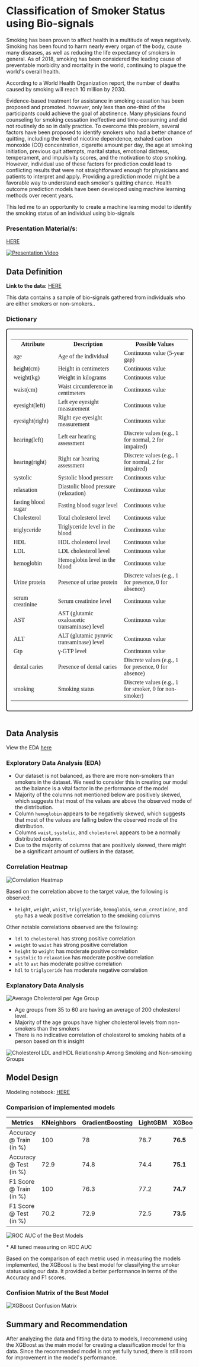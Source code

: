 # Classification of Smoker Status using Bio-signals
Smoking has been proven to affect health in a multitude of ways negatively. Smoking has been found to harm nearly every organ of the body, cause many diseases, as well as reducing the life expectancy of smokers in general. As of 2018, smoking has been considered the leading cause of preventable morbidity and mortality in the world, continuing to plague the world's overall health.

According to a World Health Organization report, the number of deaths caused by smoking will reach 10 million by 2030.

Evidence-based treatment for assistance in smoking cessation has been proposed and promoted. however, only less than one-third of the participants could achieve the goal of abstinence. Many physicians found counseling for smoking cessation ineffective and time-consuming and did not routinely do so in daily practice. To overcome this problem, several factors have been proposed to identify smokers who had a better chance of quitting, including the level of nicotine dependence, exhaled carbon monoxide (CO) concentration, cigarette amount per day, the age at smoking initiation, previous quit attempts, marital status, emotional distress, temperament, and impulsivity scores, and the motivation to stop smoking. However, individual use of these factors for prediction could lead to conflicting results that were not straightforward enough for physicians and patients to interpret and apply. Providing a prediction model might be a favorable way to understand each smoker's quitting chance. Health outcome prediction models have been developed using machine learning methods over recent years.

This led me to an opportunity to create a machine learning model to identify the smoking status of an individual using bio-signals

### Presentation Material/s: 

[HERE](/assets/SmokerClassification.pdf)

[![Presentation Video](/assets/thumbnail.PNG)](https://www.youtube.com/watch?v=ECzym42i-3w)

## Data Definition

**Link to the data:**
[HERE](https://docs.google.com/spreadsheets/d/e/2PACX-1vScgQWdl1UmogQAzMJpOI4tbaZsN0Zsp2GQy4FV_XWdtKZUi1DsEfXKhGlPAd4JChuz8MqWE7zuVyLB/pub?gid=1259380212&single=true&output=csv)

This data contains a sample of bio-signals gathered from individuals who are either smokers or non-smokers..

### Dictionary
<div style="padding: 10px; border: 2px solid; border-radius: 5px; font-family:'Verdana';font-weight: 500; font-size: 12px">
<table>
  <tr>
    <th>Attribute</th>
    <th>Description</th>
    <th>Possible Values</th>
  </tr>
  <tr>
    <td>age</td>
    <td>Age of the individual</td>
    <td>Continuous value (5-year gap)</td>
  </tr>
  <tr>
    <td>height(cm)</td>
    <td>Height in centimeters</td>
    <td>Continuous value</td>
  </tr>
  <tr>
    <td>weight(kg)</td>
    <td>Weight in kilograms</td>
    <td>Continuous value</td>
  </tr>
  <tr>
    <td>waist(cm)</td>
    <td>Waist circumference in centimeters</td>
    <td>Continuous value</td>
  </tr>
  <tr>
    <td>eyesight(left)</td>
    <td>Left eye eyesight measurement</td>
    <td>Continuous value</td>
  </tr>
  <tr>
    <td>eyesight(right)</td>
    <td>Right eye eyesight measurement</td>
    <td>Continuous value</td>
  </tr>
  <tr>
    <td>hearing(left)</td>
    <td>Left ear hearing assessment</td>
    <td>Discrete values (e.g., 1 for normal, 2 for impaired)</td>
  </tr>
  <tr>
    <td>hearing(right)</td>
    <td>Right ear hearing assessment</td>
    <td>Discrete values (e.g., 1 for normal, 2 for impaired)</td>
  </tr>
  <tr>
    <td>systolic</td>
    <td>Systolic blood pressure</td>
    <td>Continuous value</td>
  </tr>
  <tr>
    <td>relaxation</td>
    <td>Diastolic blood pressure (relaxation)</td>
    <td>Continuous value</td>
  </tr>
  <tr>
    <td>fasting blood sugar</td>
    <td>Fasting blood sugar level</td>
    <td>Continuous value</td>
  </tr>
  <tr>
    <td>Cholesterol</td>
    <td>Total cholesterol level</td>
    <td>Continuous value</td>
  </tr>
  <tr>
    <td>triglyceride</td>
    <td>Triglyceride level in the blood</td>
    <td>Continuous value</td>
  </tr>
  <tr>
    <td>HDL</td>
    <td>HDL cholesterol level</td>
    <td>Continuous value</td>
  </tr>
  <tr>
    <td>LDL</td>
    <td>LDL cholesterol level</td>
    <td>Continuous value</td>
  </tr>
  <tr>
    <td>hemoglobin</td>
    <td>Hemoglobin level in the blood</td>
    <td>Continuous value</td>
  </tr>
  <tr>
    <td>Urine protein</td>
    <td>Presence of urine protein</td>
    <td>Discrete values (e.g., 1 for presence, 0 for absence)</td>
  </tr>
  <tr>
    <td>serum creatinine</td>
    <td>Serum creatinine level</td>
    <td>Continuous value</td>
  </tr>
  <tr>
    <td>AST</td>
    <td>AST (glutamic oxaloacetic transaminase) level</td>
    <td>Continuous value</td>
  </tr>
  <tr>
    <td>ALT</td>
    <td>ALT (glutamic pyruvic transaminase) level</td>
    <td>Continuous value</td>
  </tr>
  <tr>
    <td>Gtp</td>
    <td>γ-GTP level</td>
    <td>Continuous value</td>
  </tr>
  <tr>
    <td>dental caries</td>
    <td>Presence of dental caries</td>
    <td>Discrete values (e.g., 1 for presence, 0 for absence)</td>
  </tr>
  <tr>
    <td>smoking</td>
    <td>Smoking status</td>
    <td>Discrete values (e.g., 1 for smoker, 0 for non-smoker)</td>
  </tr>
</table>
</div>
<br>

## Data Analysis

View the EDA [here](https://github.com/jpcanamaque/codingdojo-project2/blob/master/Project2_CodingDojo_SmokersBioSignal_EDA.ipynb)

### Exploratory Data Analysis (EDA)
- Our dataset is not balanced, as there are more non-smokers than smokers in the dataset. We need to consider this in creating our model as the balance is a vital factor in the performance of the model
- Majority of the columns not mentioned below are positively skewed, which suggests that most of the values are above the observed mode of the distribution.
- Column `hemoglobin` appears to be negatively skewed, which suggests that most of the values are falling below the observed mode of the distribution.
- Columns `waist`, `systolic`, and `cholesterol` appears to be a normally distributed column.
- Due to the majority of columns that are positively skewed, there might be a significant amount of outliers in the dataset.

### Correlation Heatmap

![Correlation Heatmap](/assets/corr_heatmap.png)

Based on the correlation above to the target value, the following is observed:

- `height`, `weight`, `waist`, `triglyceride`, `hemoglobin`, `serum_creatinine`, and `gtp` has a weak positive correlation to the smoking columns

Other notable correlations observed are the following:

- `ldl` to `cholesterol` has strong positive correlation
- `weight` to `waist` has strong positive correlation
- `height` to `weight` has moderate positive correlation
- `systolic` to `relaxation` has moderate positive correlation
- `alt` to `ast` has moderate positive correlation
- `hdl` to `triglyceride` has moderate negative correlation

### Explanatory Data Analysis

![Average Cholesterol per Age Group](/assets/ave_chol_per_age.png)

- Age groups from 35 to 60 are having an average of 200 cholesterol level.
- Majority of the age groups have higher cholesterol levels from non-smokers than the smokers
- There is no indicative correlation of cholesterol to smoking habits of a person based on this insight

![Cholesterol LDL and HDL Relationship Among Smoking and Non-smoking Groups](/assets/ldl_hdl_rel.png)


## Model Design

Modeling notebook: [HERE](https://github.com/jpcanamaque/codingdojo-project2/blob/master/Project2_CodingDojo_SmokersBioSignal_ML.ipynb)

### Comparision of implemented models
|    Metrics           | KNeighbors | GradientBoosting | LightGBM | XGBoost
| ------------------------ | ----------------- | --------------------------- | --------------------------- | --------------------------- |
| Accuracy @ Train (in %) | 100 | 78 | 78.7 | **76.5** |
| Accuracy @ Test (in %) | 72.9 | 74.8 | 74.4 | **75.1** |
| F1 Score @ Train (in %) | 100   | 76.3 | 77.2 | **74.7** |
| F1 Score @ Test (in %)  | 70.2  | 72.9 | 72.5 | **73.5** |

![ROC AUC of the Best Models](assets/roc_auc.png)

\* All tuned measuring on ROC AUC

Based on the comparison of each metric used in measuring the models implemented, the XGBoost is the best model for classifying the smoker status using our data. It provided a better performance in terms of the Accuracy and F1 scores.

### Confision Matrix of the Best Model
![XGBoost Confusion Matrix](assets/confusion_matrix.png)

## Summary and Recommendation
After analyzing the data and fitting the data to models, I recommend using the XGBoost as the main model for creating a classification model for this data. Since the recommended model is not yet fully tuned, there is still room for improvement in the model's performance.

